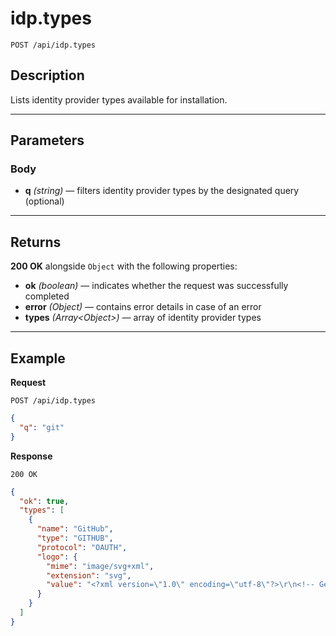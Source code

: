 # idp.types

`POST /api/idp.types`

## Description

Lists identity provider types available for installation.

---

## Parameters

### Body

- **q** _(string)_ — filters identity provider types by the designated query (optional)

---

## Returns

**200 OK** alongside `Object` with the following properties:

- **ok** _(boolean)_ — indicates whether the request was successfully completed
- **error** _(Object)_ — contains error details in case of an error
- **types** _(Array\<Object>)_ — array of identity provider types

---

## Example

**Request**

```
POST /api/idp.types
```

```json
{
  "q": "git"
}
```

**Response**

`200 OK`

```json
{
  "ok": true,
  "types": [
    {
      "name": "GitHub",
      "type": "GITHUB",
      "protocol": "OAUTH",
      "logo": {
        "mime": "image/svg+xml",
        "extension": "svg",
        "value": "<?xml version=\"1.0\" encoding=\"utf-8\"?>\r\n<!-- Generator: Adobe Illustrator 16.0.0, SVG Export Plug-In . SVG Version: 6.00 Build 0)  -->\r\n<!DOCTYPE svg PUBLIC \"-//W3C//DTD SVG 1.1//EN\" \"http://www.w3.org/Graphics/SVG/1.1/DTD/svg11.dtd\">\r\n<svg version=\"1.1\" xmlns=\"http://www.w3.org/2000/svg\" xmlns:xlink=\"http://www.w3.org/1999/xlink\" x=\"0px\" y=\"0px\" width=\"400px\"\r\n\t height=\"300px\" viewBox=\"0 0 400 300\" enable-background=\"new 0 0 400 300\" xml:space=\"preserve\">\r\n<g id=\"Layer_1\">\r\n\t<path fill-rule=\"evenodd\" clip-rule=\"evenodd\" fill=\"#181616\" d=\"M199.991,1c-84.36,0-152.76,68.398-152.76,152.777\r\n\t\tc0,67.502,43.762,124.761,104.483,144.966c7.637,1.39,10.424-3.316,10.424-7.366c0-3.626-0.128-13.243-0.202-25.991\r\n\t\tc-42.496,9.232-51.473-20.479-51.473-20.479c-6.94-17.64-16.962-22.35-16.962-22.35c-13.865-9.471,1.055-9.285,1.055-9.285\r\n\t\tc15.331,1.082,23.401,15.753,23.401,15.753c13.628,23.338,35.755,16.597,44.454,12.695c1.392-9.875,5.341-16.615,9.708-20.425\r\n\t\tc-33.925-3.865-69.588-16.962-69.588-75.505c0-16.687,5.954-30.315,15.718-40.996c-1.566-3.864-6.815-19.397,1.5-40.435\r\n\t\tc0,0,12.822-4.112,42.014,15.661c12.191-3.389,25.249-5.083,38.245-5.138c12.979,0.056,26.036,1.749,38.246,5.138\r\n\t\tc29.173-19.773,41.975-15.661,41.975-15.661c8.336,21.038,3.087,36.571,1.521,40.435c9.78,10.68,15.697,24.309,15.697,40.996\r\n\t\tc0,58.689-35.719,71.604-69.753,75.377c5.486,4.725,10.368,14.049,10.368,28.298c0,20.426-0.181,36.893-0.181,41.911\r\n\t\tc0,4.083,2.746,8.83,10.502,7.345c60.659-20.238,104.384-77.466,104.384-144.944C352.769,69.398,284.369,1,199.991,1z\"/>\r\n</g>\r\n<g id=\"Homepage\">\r\n</g>\r\n</svg>\r\n"
      }
    }
  ]
}
```

